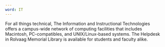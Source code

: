 ```yaml
---
word: IT
---
```


For all things technical, The Information and Instructional Technologies offers a campus-wide network of computing facilities that includes Macintosh, PC-compatibles, and UNIX/Linux-based systems. The Helpdesk in Rolvaag Memorial Library is available for students and faculty alike.

